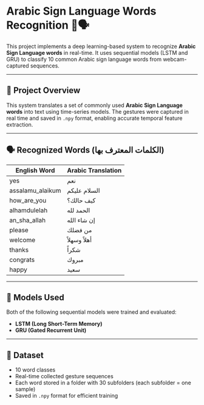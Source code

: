 # Arabic Sign Language Words Recognition 🤟🗣️

This project implements a deep learning-based system to recognize **Arabic Sign Language words** in real-time. It uses sequential models (LSTM and GRU) to classify 10 common Arabic sign language words from webcam-captured sequences.

---

## 🧠 Project Overview

This system translates a set of commonly used **Arabic Sign Language words** into text using time-series models. The gestures were captured in real time and saved in `.npy` format, enabling accurate temporal feature extraction.

---

## 🗣️ Recognized Words (الكلمات المعترف بها)

| English Word        | Arabic Translation     |
|---------------------|-------------------------|
| yes                 | نعم                     |
| assalamu_alaikum    | السلام عليكم            |
| how_are_you         | كيف حالك؟               |
| alhamdulelah        | الحمد لله               |
| an_sha_allah        | إن شاء الله             |
| please              | من فضلك                 |
| welcome             | أهلاً وسهلاً            |
| thanks              | شكراً                   |
| congrats            | مبروك                   |
| happy               | سعيد                    |

---

## 🧪 Models Used

Both of the following sequential models were trained and evaluated:
- **LSTM (Long Short-Term Memory)**
- **GRU (Gated Recurrent Unit)**

---

## 📂 Dataset

-  10 word classes
-  Real-time collected gesture sequences
-  Each word stored in a folder with 30 subfolders (each subfolder = one sample)
-  Saved in `.npy` format for efficient training

